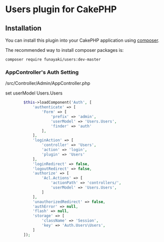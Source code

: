 # Users plugin for CakePHP

## Installation

You can install this plugin into your CakePHP application using [composer](http://getcomposer.org).

The recommended way to install composer packages is:

```
composer require funayaki/users:dev-master
```

### AppController's Auth Setting

/src/Controller/Admin/AppController.php

set userModel Users.Users

```php
        $this->loadComponent('Auth', [
            'authenticate' => [
                'Form' => [
                    'prefix' => 'admin',
                    'userModel' => 'Users.Users',
                    'finder' => 'auth'
                ],
            ],
            'loginAction' => [
                'controller' => 'Users',
                'action' => 'login',
                'plugin' => 'Users'
            ],
            'loginRedirect' => false,
            'logoutRedirect' => false,
            'authorize' => [
                'Acl.Actions' => [
                    'actionPath' => 'controllers/',
                    'userModel' => 'Users.Users',
                ]
            ],
            'unauthorizedRedirect' => false,
            'authError' => null,
            'flash' => null,
            'storage' => [
                'className' => 'Session',
                'key' => 'Auth.Users\Users',
            ]
        ]);

```

